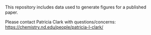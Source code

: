 This repository includes data used to generate figures for a published paper.

Please contact Patricia Clark with questions/concerns: https://chemistry.nd.edu/people/patricia-l-clark/
